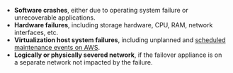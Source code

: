- **Software crashes**, either due to operating system failure or unrecoverable applications.
- **Hardware failures**, including storage hardware, CPU, RAM, network interfaces, etc.
- **Virtualization host system failures**, including unplanned and [scheduled maintenance events on AWS](http://docs.aws.amazon.com/AWSEC2/latest/UserGuide/monitoring-instances-status-check_sched.html).
- **Logically or physically severed network**, if the failover appliance is on a separate network not impacted by the failure.
